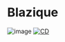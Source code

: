 # Blazique

![image](https://github.com/Blazique/Blazique/assets/3175802/2933c84a-c9ec-47cd-9bee-2978869894ab)
[![CD](https://github.com/Blazique/Blazique/actions/workflows/cd.yml/badge.svg)](https://github.com/Blazique/Blazique/actions/workflows/cd.yml)
